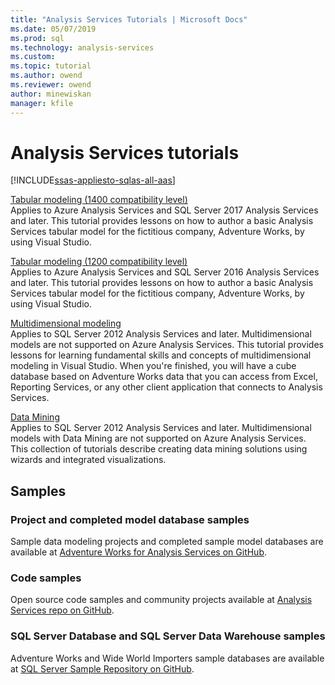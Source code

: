 ```yaml
---
title: "Analysis Services Tutorials | Microsoft Docs"
ms.date: 05/07/2019
ms.prod: sql
ms.technology: analysis-services
ms.custom:
ms.topic: tutorial
ms.author: owend
ms.reviewer: owend
author: minewiskan
manager: kfile
---
```

# Analysis Services tutorials
[!INCLUDE[ssas-appliesto-sqlas-all-aas](../includes/ssas-appliesto-sqlas-all-aas.md)]

[Tabular modeling (1400 compatibility level)](tutorial-tabular-1400/as-adventure-works-tutorial.md)   
Applies to Azure Analysis Services and SQL Server 2017 Analysis Services and later. This tutorial provides lessons on how to author a basic Analysis Services tabular model for the fictitious company, Adventure Works, by using Visual Studio. 

[Tabular modeling (1200 compatibility level)](tutorial-tabular-1200/tabular-modeling-adventure-works-tutorial.md)  
Applies to Azure Analysis Services and SQL Server 2016 Analysis Services and later. This tutorial provides lessons on how to author a basic Analysis Services tabular model for the fictitious company, Adventure Works, by using Visual Studio.  
  
[Multidimensional modeling](multidimensional-tutorial/multidimensional-modeling-adventure-works-tutorial.md)  
Applies to SQL Server 2012 Analysis Services and later. Multidimensional models are not supported on Azure Analysis Services. This tutorial provides lessons for learning fundamental skills and concepts of multidimensional modeling in Visual Studio. When you're finished, you will have a cube database based on Adventure Works data that you can access from Excel, Reporting Services, or any other client application that connects to Analysis Services.  
  
[Data Mining](../analysis-services/data-mining/data-mining-tutorials-analysis-services.md)  
Applies to SQL Server 2012 Analysis Services and later. Multidimensional models with Data Mining are not supported on Azure Analysis Services. This collection of tutorials describe creating data mining solutions using wizards and integrated visualizations.  
  
  
## Samples 
### Project and completed model database samples
Sample data modeling projects and completed sample model databases are available at [Adventure Works for Analysis Services on GitHub](https://github.com/Microsoft/sql-server-samples/releases/tag/adventureworks-analysis-services).

### Code samples
Open source code samples and community projects available at [Analysis Services repo on GitHub](https://github.com/Microsoft/Analysis-Services).

### SQL Server Database and SQL Server Data Warehouse samples  
Adventure Works and Wide World Importers sample databases are available at [SQL Server Sample Repository on GitHub](https://github.com/Microsoft/sql-server-samples).
  
  
  
